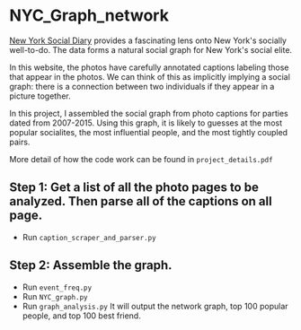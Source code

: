 # NYC_Graph_network

[New York Social Diary](https://www.newyorksocialdiary.com/category/party-pictures/) provides a fascinating lens onto New York's socially well-to-do. The data forms a natural social graph for New York's social elite. 

In this website, the photos have carefully annotated captions labeling those that appear in the photos. We can think of this as implicitly implying a social graph: there is a connection between two individuals if they appear in a picture together.

In this project, I assembled the social graph from photo captions for parties dated from 2007-2015. Using this graph, it is likely to guesses at the most popular socialites, the most influential people, and the most tightly coupled pairs.

More detail of how the code work can be found in `project_details.pdf`

## Step 1: Get a list of all the photo pages to be analyzed. Then parse all of the captions on all page.
- Run `caption_scraper_and_parser.py`

## Step 2: Assemble the graph.
- Run `event_freq.py`
- Run `NYC_graph.py`
- Run `graph_analysis.py`
It will output the network graph, top 100 popular people, and top 100 best friend.

